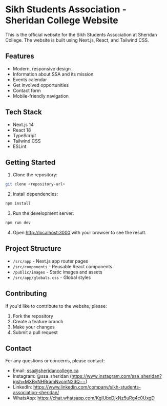 # Sikh Students Association - Sheridan College Website

This is the official website for the Sikh Students Association at Sheridan College. The website is built using Next.js, React, and Tailwind CSS.

## Features

- Modern, responsive design
- Information about SSA and its mission
- Events calendar
- Get involved opportunities
- Contact form
- Mobile-friendly navigation

## Tech Stack

- Next.js 14
- React 18
- TypeScript
- Tailwind CSS
- ESLint

## Getting Started

1. Clone the repository:
```bash
git clone <repository-url>
```

2. Install dependencies:
```bash
npm install
```

3. Run the development server:
```bash
npm run dev
```

4. Open [http://localhost:3000](http://localhost:3000) with your browser to see the result.

## Project Structure

- `/src/app` - Next.js app router pages
- `/src/components` - Reusable React components
- `/public/images` - Static images and assets
- `/src/app/globals.css` - Global styles

## Contributing

If you'd like to contribute to the website, please:

1. Fork the repository
2. Create a feature branch
3. Make your changes
4. Submit a pull request

## Contact

For any questions or concerns, please contact:
- Email: ssa@sheridancollege.ca
- Instagram: @ssa_sheridan (https://www.instagram.com/ssa_sheridan?igsh=MXBvNHRramNvcmN2dQ==)
- LinkedIn: https://www.linkedin.com/company/sikh-students-association-sheridan/
- WhatsApp: https://chat.whatsapp.com/KgIUbxDjkNz5uRg4c0UxgD 